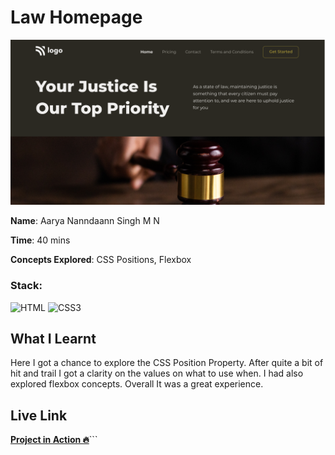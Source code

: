 # Law Homepage

![Law Homepage](./3.png)

**Name**: Aarya Nanndaann Singh M N

**Time**: 40 mins 

**Concepts Explored**: CSS Positions, Flexbox

### **Stack**:

![HTML](https://img.shields.io/badge/-HTML-orange)
![CSS3](https://img.shields.io/badge/-CSS3-blue)

## What I Learnt

Here I got a chance to explore the CSS Position Property. After quite a bit of hit and trail I got a clarity on the values on what to use when. I had also explored flexbox concepts. Overall It was a great experience.

## Live Link

**[Project in Action 🔥](https://street-trend.netlify.app/)**```